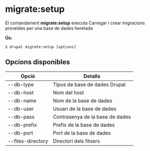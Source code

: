 # migrate:setup
El comandament **migrate:setup** executa Carregar i crear migracions proveïdes per una base de dades heretada

**Ús:**
```
$ drupal migrate:setup [options] 
```

## Opcions disponibles
Opció | Detalls
-------|-------------
--db-type | Tipus de base de dades Drupal
--db-host | Nom del host
--db-name | Nom de la base de dades
--db-user | Usuari de la base de dades
--db-pass | Contrasenya de la base de dades
--db-prefix | Prefix de la base de dades
--db-port | Port de la base de dades
--files-directory | Directori dels fitxers
